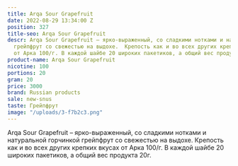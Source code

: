 ```yaml
---
title: Arqa Sour Grapefruit
date: 2022-08-29 13:34:00 Z
position: 327
title-seo: Arqa Sour Grapefruit
descr: Arqa Sour Grapefruit – ярко-выраженный, со сладкими нотками и натуральной горчинкой
  грейпфрут со свежестью на выдохе.  Крепость как и во всех других крепких вкусах
  от Арка 100/г. В каждой шайбе 20 широких пакетиков, а общий вес продукта 20г.
product-name: Arqa Sour Grapefruit
nicotine: 100
portions: 20
gram: 20
price: 3000
brand: Russian products
sale: new-snus
taste: Грейпфрут
image: "/uploads/3-f7b2c3.png"
---
```


Arqa Sour Grapefruit – ярко-выраженный, со сладкими нотками и натуральной горчинкой грейпфрут со свежестью на выдохе.  Крепость как и во всех других крепких вкусах от Арка 100/г. В каждой шайбе 20 широких пакетиков, а общий вес продукта 20г.
